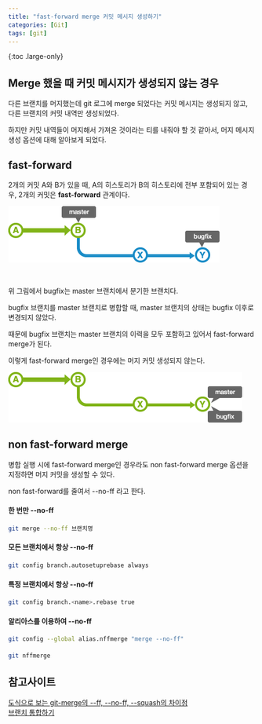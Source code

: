```yaml
---
title: "fast-forward merge 커밋 메시지 생성하기"
categories: [Git]
tags: [git]
---
```


{:toc .large-only}

## Merge 했을 때 커밋 메시지가 생성되지 않는 경우

다른 브랜치를 머지했는데 git 로그에 merge 되었다는 커밋 메시지는 생성되지 않고, 다른 브랜치의 커밋 내역만 생성되었다.

하지만 커밋 내역들이 머지해서 가져온 것이라는 티를 내줘야 할 것 같아서, 머지 메시지 생성 옵션에 대해 알아보게 되었다.

## fast-forward

2개의 커밋 A와 B가 있을 때, A의 히스토리가 B의 히스토리에 전부 포함되어 있는 경우, 2개의 커밋은 **fast-forward** 관계이다.

<img src="../../assets/img/blog/git/2022-04-06-merge-message_01.png" style="margin-bottom:30px;">

위 그림에서 bugfix는 master 브랜치에서 분기한 브랜치다.

bugfix 브랜치를 master 브랜치로 병합할 때, master 브랜치의 상태는 bugfix 이후로 변경되지 않았다.

때문에 bugfix 브랜치는 master 브랜치의 이력을 모두 포함하고 있어서 fast-forward merge가 된다.

이렇게 fast-forward merge인 경우에는 머지 커밋 생성되지 않는다.

<img src="../../assets/img/blog/git/2022-04-06-merge-message_02.png">

## non fast-forward merge

병합 실행 시에 fast-forward merge인 경우라도 non fast-forward merge 옵션을 지정하면 머지 커밋을 생성할 수 있다.

non fast-forward를 줄여서 --no-ff 라고 한다.

#### 한 번만 --no-ff

```bash
git merge --no-ff 브랜치명
```

#### 모든 브랜치에서 항상 --no-ff

```bash
git config branch.autosetuprebase always
```

#### 특정 브랜치에서 항상 --no-ff

```bash
git config branch.<name>.rebase true
```

#### 알리아스를 이용하여 --no-ff

```bash
git config --global alias.nffmerge "merge --no-ff"

git nffmerge
```

## 참고사이트

[도식으로 보는 git-merge의 --ff, --no-ff, --squash의 차이점](https://blog.naver.com/PostView.nhn?blogId=parkjy76&logNo=220308638231&categoryNo=73&parentCategoryNo=0&viewDate=&currentPage=1&postListTopCurrentPage=1&from=postView)<br/>
[브랜치 통합하기](https://backlog.com/git-tutorial/kr/stepup/stepup1_4.html)

